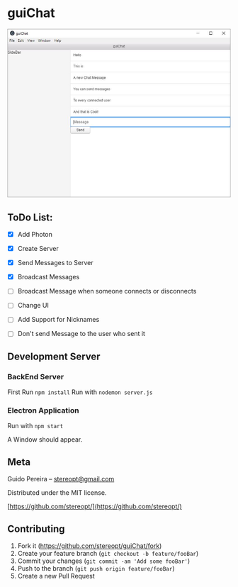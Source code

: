 # guiChat

![guiChat](https://raw.githubusercontent.com/StereoPT/guiChat/master/screens/guiChat_002.jpg)


## ToDo List:

- [x] Add Photon
- [x] Create Server
- [x] Send Messages to Server
- [x] Broadcast Messages
- [ ] Broadcast Message when someone connects or disconnects
- [ ] Change UI
- [ ] Add Support for Nicknames
- [ ] Don't send Message to the user who sent it


## Development Server

### BackEnd Server

First Run `npm install`
Run with `nodemon server.js`


### Electron Application

Run with `npm start`

A Window should appear.


## Meta

Guido Pereira – stereopt@gmail.com

Distributed under the MIT license.

[https://github.com/stereopt/](https://github.com/stereopt/)


## Contributing

1. Fork it (<https://github.com/stereopt/guiChat/fork>)
2. Create your feature branch (`git checkout -b feature/fooBar`)
3. Commit your changes (`git commit -am 'Add some fooBar'`)
4. Push to the branch (`git push origin feature/fooBar`)
5. Create a new Pull Request
